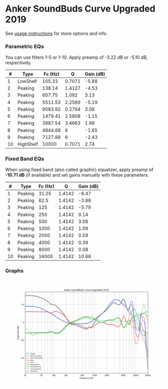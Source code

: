 # Anker SoundBuds Curve Upgraded 2019
See [usage instructions](https://github.com/jaakkopasanen/AutoEq#usage) for more options and info.

### Parametric EQs
You can use filters 1-5 or 1-10. Apply preamp of -3.22 dB or -5.10 dB, respectively.

|   # | Type      |   Fc (Hz) |      Q |   Gain (dB) |
|-----|-----------|-----------|--------|-------------|
|   1 | LowShelf  |    105.33 | 0.7071 |       -5.88 |
|   2 | Peaking   |    138.14 | 1.4127 |       -4.53 |
|   3 | Peaking   |    607.75 | 1.092  |        3.13 |
|   4 | Peaking   |   5511.53 | 2.2569 |       -5.19 |
|   5 | Peaking   |   9083.92 | 0.2764 |        3.08 |
|   6 | Peaking   |   1479.41 | 2.5808 |       -1.15 |
|   7 | Peaking   |   3887.54 | 3.4663 |        1.98 |
|   8 | Peaking   |   4844.68 | 6      |       -1.65 |
|   9 | Peaking   |   7127.88 | 6      |       -2.43 |
|  10 | HighShelf |  10000    | 0.7071 |        2.74 |

### Fixed Band EQs
When using fixed band (also called graphic) equalizer, apply preamp of **-10.71 dB** (if available) and set gains manually with these parameters.

|   # | Type    |   Fc (Hz) |      Q |   Gain (dB) |
|-----|---------|-----------|--------|-------------|
|   1 | Peaking |     31.25 | 1.4142 |       -6.47 |
|   2 | Peaking |     62.5  | 1.4142 |       -3.88 |
|   3 | Peaking |    125    | 1.4142 |       -5.79 |
|   4 | Peaking |    250    | 1.4142 |        0.14 |
|   5 | Peaking |    500    | 1.4142 |        3.06 |
|   6 | Peaking |   1000    | 1.4142 |        1.09 |
|   7 | Peaking |   2000    | 1.4142 |        0.59 |
|   8 | Peaking |   4000    | 1.4142 |        0.39 |
|   9 | Peaking |   8000    | 1.4142 |        0.08 |
|  10 | Peaking |  16000    | 1.4142 |       10.68 |

### Graphs
![](./Anker%20SoundBuds%20Curve%20Upgraded%202019.png)
